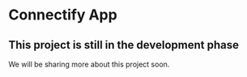# Connectify App

## This project is still in the development phase

We will be sharing more about this project soon.
